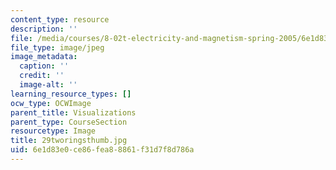 ```yaml
---
content_type: resource
description: ''
file: /media/courses/8-02t-electricity-and-magnetism-spring-2005/6e1d83e0ce86fea88861f31d7f8d786a_29tworingsthumb.jpg
file_type: image/jpeg
image_metadata:
  caption: ''
  credit: ''
  image-alt: ''
learning_resource_types: []
ocw_type: OCWImage
parent_title: Visualizations
parent_type: CourseSection
resourcetype: Image
title: 29tworingsthumb.jpg
uid: 6e1d83e0-ce86-fea8-8861-f31d7f8d786a
---
```


